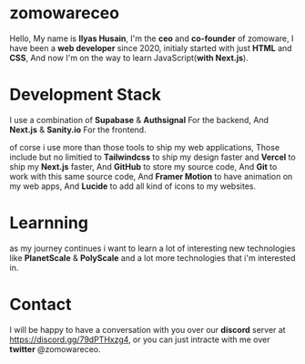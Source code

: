# zomowareceo

Hello, My name is **Ilyas Husain**, I'm the **ceo** and **co-founder** of zomoware,
I have been a **web developer** since 2020, initialy started with just **HTML**
and **CSS**, And now I'm on the way to learn JavaScript(**with Next.js**).


# Development Stack

I use a combination of **Supabase** & **Authsignal** For the backend, And
**Next.js** & **Sanity.io** For the frontend.

of corse i use more than those tools to ship my web applications, Those include
but no limitied to **Tailwindcss** to ship my design faster and **Vercel** to ship
my **Next.js** faster, And **GitHub** to store my source code, And **Git** to work
with this same source code, And **Framer Motion** to have animation on my web apps,
And **Lucide** to add all kind of icons to my websites.


# Learnning

as my journey continues i want to learn a lot of interesting new technologies like
**PlanetScale** & **PolyScale** and a lot more technologies that i'm interested in.


# Contact

I will be happy to have a conversation with you over our **discord** server at https://discord.gg/79dPTHxzg4, or you can just intracte with me over **twitter** @zomowareceo.
